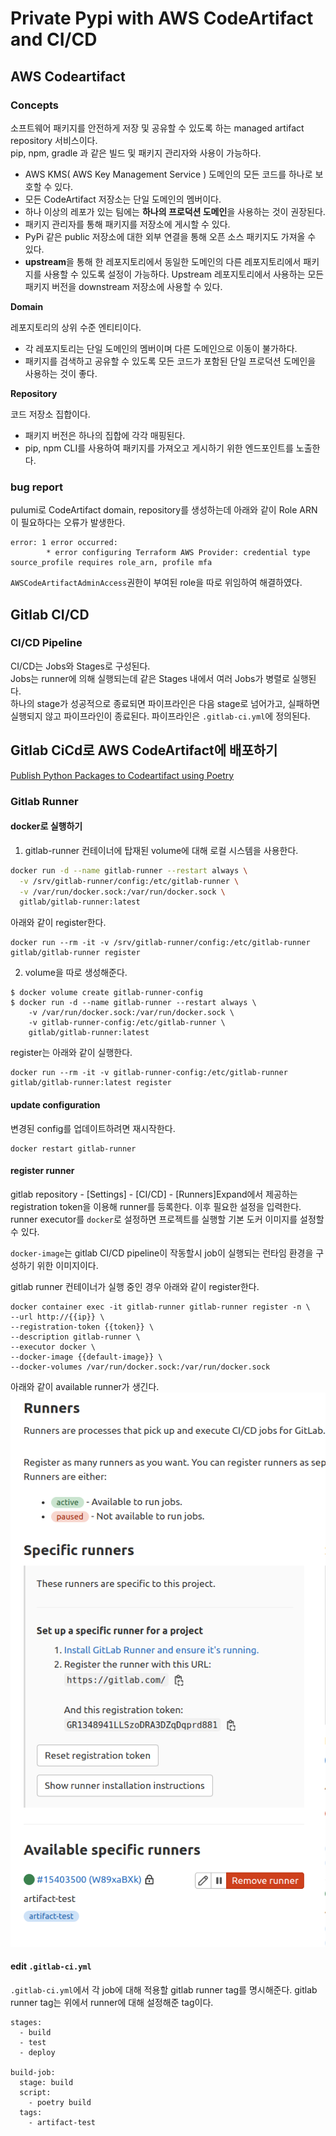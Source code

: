 # Private Pypi with AWS CodeArtifact and CI/CD

## AWS Codeartifact

### Concepts

소프트웨어 패키지를 안전하게 저장 및 공유할 수 있도록 하는 managed artifact repository 서비스이다.  
pip, npm, gradle 과 같은 빌드 및 패키지 관리자와 사용이 가능하다.

- AWS KMS( AWS Key Management Service ) 도메인의 모든 코드를 하나로 보호할 수 있다.
- 모든 CodeArtifact 저장소는 단일 도메인의 멤버이다.
- 하나 이상의 레포가 있는 팀에는 **하나의 프로덕션 도메인**을 사용하는 것이 권장된다.
- 패키지 관리자를 통해 패키지를 저장소에 게시할 수 있다.
- PyPi 같은 public 저장소에 대한 외부 연결을 통해 오픈 소스 패키지도 가져올 수 있다.
- **upstream**을 통해 한 레포지토리에서 동일한 도메인의 다른 레포지토리에서 패키지를 사용할 수 있도록 설정이 가능하다. Upstream 레포지토리에서 사용하는 모든 패키지 버전을 downstream 저장소에 사용할 수 있다.

**Domain**

레포지토리의 상위 수준 엔티티이다.
- 각 레포지토리는 단일 도메인의 멤버이며 다른 도메인으로 이동이 불가하다.
- 패키지를 검색하고 공유할 수 있도록 모든 코드가 포함된 단일 프로덕션 도메인을 사용하는 것이 좋다.

**Repository**

코드 저장소 집합이다.
- 패키지 버전은 하나의 집합에 각각 매핑된다.
- pip, npm CLI를 사용하여 패키지를 가져오고 게시하기 위한 엔드포인트를 노출한다.


### bug report
pulumi로 CodeArtifact domain, repository를 생성하는데 아래와 같이 Role ARN이 필요하다는 오류가 발생한다.
```
error: 1 error occurred:
        * error configuring Terraform AWS Provider: credential type source_profile requires role_arn, profile mfa
```
`AWSCodeArtifactAdminAccess`권한이 부여된 role을 따로 위임하여 해결하였다.


## Gitlab CI/CD

### CI/CD Pipeline
CI/CD는 Jobs와 Stages로 구성된다.  
Jobs는 runner에 의해 실행되는데 같은 Stages 내에서 여러 Jobs가 병렬로 실행된다.  
하나의 stage가 성공적으로 종료되면 파이프라인은 다음 stage로 넘어가고, 실패하면 실행되지 않고 파이프라인이 종료된다.
파이프라인은 `.gitlab-ci.yml`에 정의된다.



## Gitlab CiCd로 AWS CodeArtifact에 배포하기

[Publish Python Packages to Codeartifact using Poetry](https://stackoverflow.com/questions/65331736/how-can-i-publish-python-packages-to-codeartifact-using-poetry)

### Gitlab Runner

#### docker로 실행하기
1. gitlab-runner 컨테이너에 탑재된 volume에 대해 로컬 시스템을 사용한다. 
```bash
docker run -d --name gitlab-runner --restart always \
  -v /srv/gitlab-runner/config:/etc/gitlab-runner \
  -v /var/run/docker.sock:/var/run/docker.sock \
  gitlab/gitlab-runner:latest
```

아래와 같이 register한다.
```
docker run --rm -it -v /srv/gitlab-runner/config:/etc/gitlab-runner gitlab/gitlab-runner register
```

2. volume을 따로 생성해준다.
```console
$ docker volume create gitlab-runner-config
$ docker run -d --name gitlab-runner --restart always \
    -v /var/run/docker.sock:/var/run/docker.sock \
    -v gitlab-runner-config:/etc/gitlab-runner \
    gitlab/gitlab-runner:latest
```

register는 아래와 같이 실행한다. 
```
docker run --rm -it -v gitlab-runner-config:/etc/gitlab-runner gitlab/gitlab-runner:latest register
```

#### update configuration
변경된 config를 업데이트하려면 재시작한다.

```console
docker restart gitlab-runner
```

#### register runner
gitlab repository - [Settings] - [CI/CD] - [Runners]Expand에서 제공하는 registration token을 이용해 runner를 등록한다.
이후 필요한 설정을 입력한다. runner executor를 `docker`로 설정하면 프로젝트를 실행할 기본 도커 이미지를 설정할 수 있다.

`docker-image`는 gitlab CI/CD pipeline이 작동할시 job이 실행되는 런타임 환경을 구성하기 위한 이미지이다. 

gitlab runner 컨테이너가 실행 중인 경우 아래와 같이 register한다.
```console
docker container exec -it gitlab-runner gitlab-runner register -n \
--url http://{{ip}} \
--registration-token {{token}} \
--description gitlab-runner \
--executor docker \
--docker-image {{default-image}} \
--docker-volumes /var/run/docker.sock:/var/run/docker.sock
```
아래와 같이 available runner가 생긴다.  
![](./img/Untitled.png)

#### edit `.gitlab-ci.yml`

`.gitlab-ci.yml`에서 각 job에 대해 적용할 gitlab runner tag를 명시해준다. gitlab runner tag는 위에서 runner에 대해 설정해준 tag이다.

```
stages:
  - build
  - test
  - deploy

build-job:
  stage: build
  script:
    - poetry build
  tags:
    - artifact-test
```

